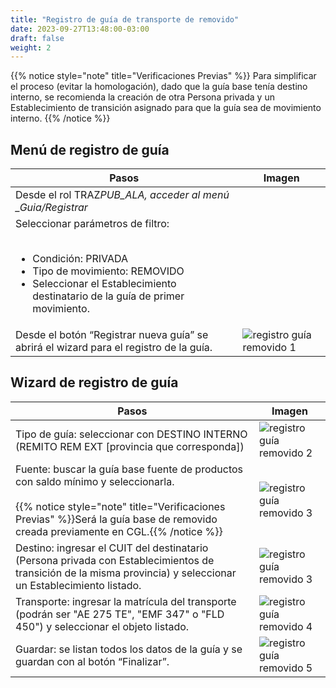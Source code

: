 ```yaml
---
title: "Registro de guía de transporte de removido"
date: 2023-09-27T13:48:00-03:00
draft: false
weight: 2
---
```


{{% notice style="note" title="Verificaciones Previas" %}}
Para simplificar el proceso (evitar la homologación), dado que la guía base tenía destino interno, se recomienda la creación de otra Persona privada y un Establecimiento de transición asignado para que la guía sea de movimiento interno.
{{% /notice %}}

## Menú de registro de guía

| Pasos                                                                                                                                                                                                     | Imagen                                                             |
| --------------------------------------------------------------------------------------------------------------------------------------------------------------------------------------------------------- | ------------------------------------------------------------------ |
| Desde el rol TRAZ*PUB_ALA, acceder al menú \_Guia/Registrar*                                                                                                                                              |                                                                    |
| Seleccionar parámetros de filtro:<br/><br/><ul><li>Condición: PRIVADA</li><li>Tipo de movimiento: REMOVIDO</li><li>Seleccionar el Establecimiento destinatario de la guía de primer movimiento.</li></ul> |                                                                    |
| Desde el botón “Registrar nueva guía” se abrirá el wizard para el registro de la guía.                                                                                                                    | ![registro guía removido 1](../images/registro-guia-removido1.png) |

## Wizard de registro de guía

| Pasos                                                                                                                                                                                                                        | Imagen                                                             |
| ---------------------------------------------------------------------------------------------------------------------------------------------------------------------------------------------------------------------------- | ------------------------------------------------------------------ |
| Tipo de guía: seleccionar con DESTINO INTERNO (REMITO REM EXT [provincia que corresponda])                                                                                                                                   | ![registro guía removido 2](../images/registro-guia-removido2.png) |
| Fuente: buscar la guía base fuente de productos con saldo mínimo y seleccionarla.<br/><br/>{{% notice style="note" title="Verificaciones Previas" %}}Será la guía base de removido creada previamente en CGL.{{% /notice %}} | ![registro guía removido 3](../images/registro-guia-removido3.png) |
| Destino: ingresar el CUIT del destinatario (Persona privada con Establecimientos de transición de la misma provincia) y seleccionar un Establecimiento listado.                                                              | ![registro guía removido 3](../images/registro-guia-removido4.png) |
| Transporte: ingresar la matrícula del transporte (podrán ser "AE 275 TE", "EMF 347" o "FLD 450") y seleccionar el objeto listado.                                                                                            | ![registro guía removido 4](../images/registro-guia-removido5.png) |
| Guardar: se listan todos los datos de la guía y se guardan con al botón “Finalizar”.                                                                                                                                         | ![registro guía removido 5](../images/registro-guia-removido6.png) |
